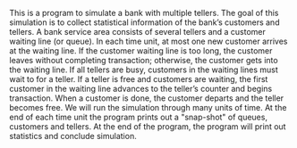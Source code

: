 This is a program to simulate a bank with multiple tellers. The goal 
of this simulation is to collect statistical information of the bank’s 
customers and tellers. A bank service area consists of several tellers and a 
customer waiting line (or queue). In each time unit, at most one new customer 
arrives at the waiting line. If the customer waiting line is too long, the 
customer leaves without completing transaction; otherwise, the customer gets 
into the waiting line. If all tellers are busy, customers in the waiting lines 
must wait to for a teller. If a teller is free and customers are waiting, the 
first customer in the waiting line advances to the teller’s counter and begins 
transaction.  When a customer is done, the customer departs and the teller 
becomes free. We will run the simulation through many units of time. At the 
end of each time unit the program prints out a "snap-shot" of queues, 
customers and tellers. At the end of the program, the program will print 
out statistics and conclude simulation.

